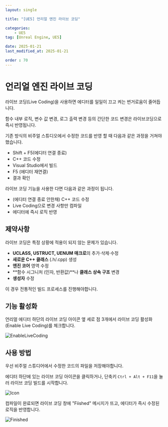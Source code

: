 ```yaml
---
layout: single

title: "[UE5] 언리얼 엔진 라이브 코딩"

categories:
    - UE5
tag: [Unreal Engine, UE5]

date: 2025-01-21
last_modified_at: 2025-01-21

order : 70
---
```


# 언리얼 엔진 라이브 코딩

라이브 코딩(Live Coding)을 사용하면 에디터를 일일이 끄고 켜는 번거로움이 줄어듭니다.

함수 내부 로직, 변수 값 변경, 로그 출력 변경 등의 간단한 코드 변경은 라이브코딩으로 즉시 반영됩니다.

기존 방식의 비주얼 스튜디오에서 수정한 코드를 반영 할 때 다음과 같은 과정을 거쳐야 했습니다.

+ Shift + F5(에디터 연결 종료)
+ C++ 코드 수정
+ Visual Studio에서 빌드
+ F5 (에디터 재연결)
+ 결과 확인

라이브 코딩 기능을 사용한 다면 다음과 같은 과정이 됩니다.

+ (에디터 연결 종료 안한채) C++ 코드 수정
+ Live Coding으로 변경 사항만 컴파일
+ 에디터에 즉시 로직 반영

## 제약사항

라이브 코딩은 특정 상황에 적용이 되지 않는 문제가 있습니다.

- **UCLASS, USTRUCT, UENUM 매크로**의 추가·삭제·수정
- **새로운 C++ 클래스** (.h/.cpp) 생성
- **엔진 코어** 영역 수정
- **함수 시그니처 (인자, 반환값)**나 **클래스 상속 구조** 변경
- **생성자** 수정

이 경우 전통적인 빌드 프로세스를 진행해야합니다.

## 기능 활성화

언리얼 에디터 하단의 라이브 코딩 아이콘 옆 세로 점 3개에서 라이브 코딩 활성화(Enable Live Coding)를 체크합니다.

![EnableLiveCoding]({{site.url}}/images/ue5/ue5/2025-01-21-LiveCoding/LiveCoding-EnableLiveCoding.PNG)

## 사용 방법

우선 비주얼 스튜디어에서 수정한 코드의 파일을 저장해야합니다.

에디터 하단에 있는 라이브 코딩 아이콘을 클릭하거나, 단축키 `Ctrl + Alt + F11`을 눌러 라이브 코딩 빌드를 시작합니다.

![Icon]({{site.url}}/images/ue5/ue5/2025-01-21-LiveCoding/LiveCoding-Icon.PNG)

컴파일이 완료되면 라이브 코딩 창에 "Fiished" 메시지가 뜨고, 에디터가 즉시 수정된 로직을 반영합니다.

![Finished]({{site.url}}/images/ue5/ue5/2025-01-21-LiveCoding/LiveCoding-Finished.PNG)